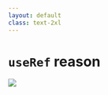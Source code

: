 ```yaml
---
layout: default
class: text-2xl
---
```


# `useRef` reason

<img src="/images/03-when-06.png" class="code" />